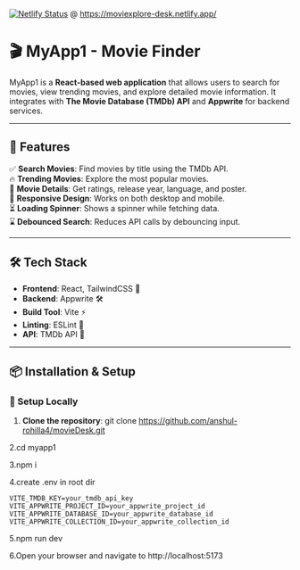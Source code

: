 [![Netlify Status](https://api.netlify.com/api/v1/badges/d3a48546-f7ff-4f60-8d19-04b042caccb9/deploy-status)](https://app.netlify.com/sites/moviexplore-desk/deploys) @ https://moviexplore-desk.netlify.app/
# 🎬 MyApp1 - Movie Finder

MyApp1 is a **React-based web application** that allows users to search for movies, view trending movies, and explore detailed movie information. It integrates with **The Movie Database (TMDb) API** and **Appwrite** for backend services.

---

## 🚀 Features

✅ **Search Movies**: Find movies by title using the TMDb API.  
🔥 **Trending Movies**: Explore the most popular movies.  
📌 **Movie Details**: Get ratings, release year, language, and poster.  
📱 **Responsive Design**: Works on both desktop and mobile.  
⏳ **Loading Spinner**: Shows a spinner while fetching data.  
⌛ **Debounced Search**: Reduces API calls by debouncing input.  

---

## 🛠 Tech Stack

- **Frontend**: React, TailwindCSS 🎨
- **Backend**: Appwrite 🛠️
- **Build Tool**: Vite ⚡
- **Linting**: ESLint 📏
- **API**: TMDb API 🎥

---

## 📦 Installation & Setup

### 🔧 Setup Locally

   1. **Clone the repository**:
   git clone https://github.com/anshul-rohilla4/movieDesk.git

   2.cd myapp1

   3.npm i

   4.create .env in root dir
   
    VITE_TMDB_KEY=your_tmdb_api_key
    VITE_APPWRITE_PROJECT_ID=your_appwrite_project_id
    VITE_APPWRITE_DATABASE_ID=your_appwrite_database_id
    VITE_APPWRITE_COLLECTION_ID=your_appwrite_collection_id
   
   5.npm run dev

   6.Open your browser and navigate to http://localhost:5173
